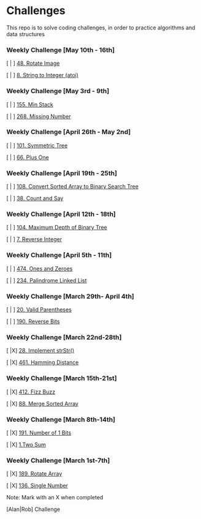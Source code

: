 # Challenges
This repo is to solve coding challenges, in order to practice algorithms and data structures


### Weekly Challenge [May 10th - 16th]

[ | ] [48. Rotate Image](https://leetcode.com/problems/rotate-image/)

[ | ] [8. String to Integer (atoi)](https://leetcode.com/problems/string-to-integer-atoi/)


### Weekly Challenge [May 3rd - 9th]

[ | ] [155. Min Stack](https://leetcode.com/problems/min-stack/)

[ | ] [268. Missing Number](https://leetcode.com/problems/missing-number/)


### Weekly Challenge [April 26th - May 2nd]

[ | ] [101. Symmetric Tree](https://leetcode.com/problems/symmetric-tree/)

[ | ] [66. Plus One](https://leetcode.com/problems/plus-one/)

### Weekly Challenge [April 19th - 25th]

[ | ] [108. Convert Sorted Array to Binary Search Tree](https://leetcode.com/problems/convert-sorted-array-to-binary-search-tree/)

[ | ] [38. Count and Say](https://leetcode.com/problems/count-and-say/)


### Weekly Challenge [April 12th - 18th]

[ | ] [104. Maximum Depth of Binary Tree](https://leetcode.com/problems/maximum-depth-of-binary-tree/)

[ | ] [7. Reverse Integer](https://leetcode.com/problems/reverse-integer/)


### Weekly Challenge [April 5th - 11th]

[ | ] [474. Ones and Zeroes](https://leetcode.com/problems/ones-and-zeroes/)

[ | ] [234. Palindrome Linked List](https://leetcode.com/problems/palindrome-linked-list/)


### Weekly Challenge [March 29th- April 4th]

[ | ] [20. Valid Parentheses](https://leetcode.com/problems/valid-parentheses/)

[ | ] [190. Reverse Bits](https://leetcode.com/problems/reverse-bits/)


### Weekly Challenge [March 22nd-28th]


[ |X] [28. Implement strStr()](https://leetcode.com/problems/implement-strstr/)

[ |X] [461. Hamming Distance](https://leetcode.com/problems/hamming-distance/)


### Weekly Challenge [March 15th-21st]

[ |X] [412. Fizz Buzz](https://leetcode.com/problems/fizz-buzz/)

[ |X] [88. Merge Sorted Array](https://leetcode.com/problems/merge-sorted-array/)


### Weekly Challenge [March 8th-14th]

[ |X] [191. Number of 1 Bits](https://leetcode.com/problems/number-of-1-bits/)

[ |X] [1.Two Sum](https://leetcode.com/problems/two-sum/)


### Weekly Challenge [March 1st-7th]

[ |X] [189. Rotate Array](https://leetcode.com/problems/rotate-array/)

[ |X] [136. Single Number](https://leetcode.com/problems/single-number/)


Note: Mark with an X when completed

[Alan|Rob] Challenge

